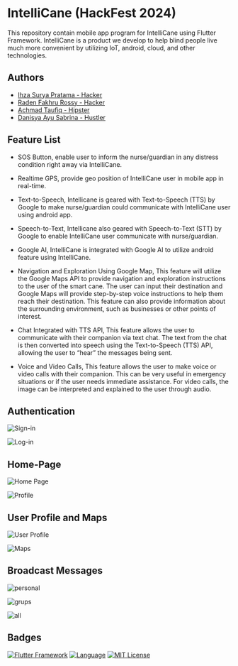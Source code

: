 # IntelliCane (HackFest 2024)

This repository contain mobile app program for IntelliCane using Flutter Framework. IntelliCane is a product we develop to help blind people live much more convenient by utilizing IoT, android, cloud, and other technologies.

## Authors

- [Ihza Surya Pratama - Hacker](www.linkedin.com/in/ihza-surya-pratama-a642001a0)
- [Raden Fakhru Rossy - Hacker](https://www.instagram.com/kk.io_)
- [Achmad Taufiq - Hipster](https://www.linkedin.com/in/ahmad-taufiq-b1384a21b/)
- [Danisya Ayu Sabrina - Hustler](https://www.instagram.com/danisya.as?igsh=MWM1cDIzMm40MzdzbQ==)

## Feature List

- SOS Button, enable user to inform the nurse/guardian in any distress condition right away via IntelliCane.
- Realtime GPS, provide geo position of IntelliCane user in mobile app in real-time.
- Text-to-Speech, Intellicane is geared with Text-to-Speech (TTS) by Google to make nurse/guardian could communicate with IntelliCane user using android app.
- Speech-to-Text, Intellicane also geared with Speech-to-Text (STT) by Google to enable IntelliCane user communicate with nurse/guardian.
- Google AI, IntelliCane is integrated with Google AI to utilize android feature using IntelliCane.

- Navigation and Exploration Using Google Map, This feature will utilize the Google Maps API to provide navigation and exploration instructions to the user of the smart cane. The user can input their destination and Google Maps will provide step-by-step voice instructions to help them reach their destination. This feature can also provide information about the surrounding environment, such as businesses or other points of interest.

- Chat Integrated with TTS API, This feature allows the user to communicate with their companion via text chat. The text from the chat is then converted into speech using the Text-to-Speech (TTS) API, allowing the user to “hear” the messages being sent.

- Voice and Video Calls, This feature allows the user to make voice or video calls with their companion. This can be very useful in emergency situations or if the user needs immediate assistance. For video calls, the image can be interpreted and explained to the user through audio.

## Authentication

![Sign-in](https://drive.google.com/uc?export=view&id=1LdCDJKoZhRpOw5Jy43mXJhQHmi2Ad_O6)

![Log-in](https://drive.google.com/uc?export=view&id=1vRI-LIJJkr0B4GF-LZd4mrIPWAbWZ2WU)

## Home-Page

![Home Page](https://drive.google.com/file/d/1BpaCTmv_kKGaoey293nh7dfApJt89Lc0/view?usp=drive_link)

![Profile](https://drive.google.com/file/d/1c-b2oUel6hJynKhnPMqlU5jtcvkDxXnN/view?usp=drive_link)

## User Profile and Maps

![User Profile](https://drive.google.com/file/d/1fswEL3WU_fGLTZBZOt0wLpeg412oZpC3/view?usp=drive_link)

![Maps](https://drive.google.com/file/d/1d81GFBTfC-TgofOD8Y8IppMlyl8rOSEW/view?usp=drive_link)

## Broadcast Messages

![personal](https://drive.google.com/file/d/1_cpUJ-O5zscYgCuWqM7aHTiD6ky2WjYV/view?usp=drive_link)

![grups](https://drive.google.com/file/d/15BZ6cBeWYTp2pNkR5so22uY-Ya7Qvsiv/view?usp=drive_link)

![all](https://drive.google.com/file/d/1nbCHRFCyS_XeyO1DdSSCDV99ZsJ-3k1W/view?usp=drive_link)

## Badges

[![Flutter Framework](https://img.shields.io/badge/Framework-Flutter-blue)](https://choosealicense.com/licenses/mit/) [![Language](https://img.shields.io/badge/Language-Dart-cyan.svg)](https://opensource.org/licenses/) [![MIT License](https://img.shields.io/badge/License-MIT-blue.svg)](http://www.gnu.org/licenses/agpl-3.0)
